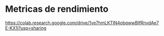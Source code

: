 # Metricas de rendimiento

https://colab.research.google.com/drive/1ve7hmLKTlN4obqwwBIfRnvdAe7E-KX1i?usp=sharing
